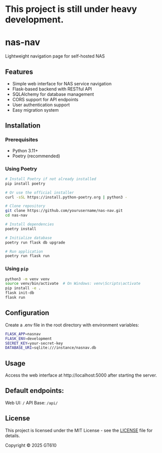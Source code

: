 # This project is still **under heavy development**.

# nas-nav
Lightweight navigation page for self-hosted NAS

## Features

- Simple web interface for NAS service navigation
- Flask-based backend with RESTful API
- SQLAlchemy for database management
- CORS support for API endpoints
- User authentication support
- Easy migration system

## Installation

### Prerequisites
- Python 3.11+
- Poetry (recommended)

### Using Poetry
```bash
# Install Poetry if not already installed
pip install poetry

# Or use the official installer
curl -sSL https://install.python-poetry.org | python3 -

# Clone repository
git clone https://github.com/yourusername/nas-nav.git
cd nas-nav

# Install dependencies
poetry install

# Initialize database
poetry run flask db upgrade

# Run application
poetry run flask run
```
### Using `pip`
```bash
python3 -m venv venv
source venv/bin/activate  # On Windows: venv\Scripts\activate
pip install -e .
flask init-db
flask run
```

## Configuration
Create a .env file in the root directory with environment variables:

```bash
FLASK_APP=nasnav
FLASK_ENV=development
SECRET_KEY=your-secret-key
DATABASE_URI=sqlite:///instance/nasnav.db
```

## Usage
Access the web interface at http://localhost:5000 after starting the server.

## Default endpoints:
Web UI: `/`
API Base: `/api/`

## License
This project is licensed under the MIT License - see the [LICENSE](LICENSE) file for details.

Copyright © 2025 GT610

